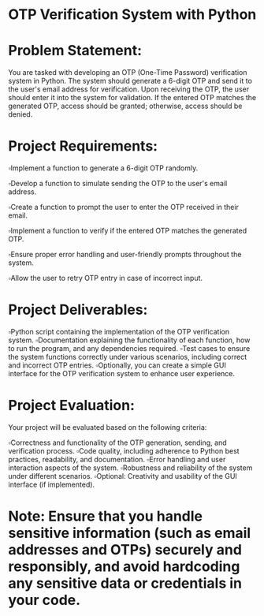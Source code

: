 # OTP Verification System with Python
# Problem Statement:
You are tasked with developing an OTP (One-Time Password) verification system in Python. The system should generate a 6-digit OTP and send it to the user's email address for verification. Upon receiving the OTP, the user should enter it into the system for validation. If the entered OTP matches the generated OTP, access should be granted; otherwise, access should be denied.

# Project Requirements:
▫Implement a function to generate a 6-digit OTP randomly.

▫Develop a function to simulate sending the OTP to the user's email address.

▫Create a function to prompt the user to enter the OTP received in their email.

▫Implement a function to verify if the entered OTP matches the generated OTP.

▫Ensure proper error handling and user-friendly prompts throughout the system.

▫Allow the user to retry OTP entry in case of incorrect input.


# Project Deliverables:
▫Python script containing the implementation of the OTP verification system.
▫Documentation explaining the functionality of each function, how to run the program, and any dependencies required.
▫Test cases to ensure the system functions correctly under various scenarios, including correct and incorrect OTP entries.
▫Optionally, you can create a simple GUI interface for the OTP verification system to enhance user experience.

# Project Evaluation:
Your project will be evaluated based on the following criteria:

▫Correctness and functionality of the OTP generation, sending, and verification process.
▫Code quality, including adherence to Python best practices, readability, and documentation.
▫Error handling and user interaction aspects of the system.
▫Robustness and reliability of the system under different scenarios.
▫Optional: Creativity and usability of the GUI interface (if implemented).
# Note: Ensure that you handle sensitive information (such as email addresses and OTPs) securely and responsibly, and avoid hardcoding any sensitive data or credentials in your code.
